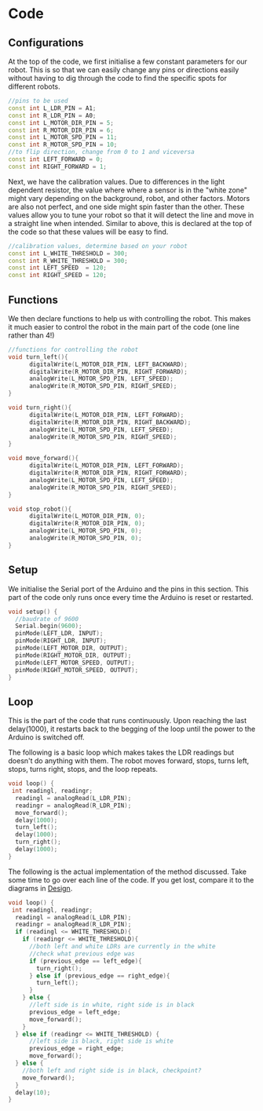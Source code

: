 # Code 
## Configurations
At the top of the code, we first initialise a few constant parameters for our robot. This is so that we can easily change any pins or directions easily without having to dig through the code to find the specific spots for different robots.

```cpp 
//pins to be used 
const int L_LDR_PIN = A1;
const int R_LDR_PIN = A0;
const int L_MOTOR_DIR_PIN = 5;
const int R_MOTOR_DIR_PIN = 6;
const int L_MOTOR_SPD_PIN = 11;
const int R_MOTOR_SPD_PIN = 10;
//to flip direction, change from 0 to 1 and viceversa
const int LEFT_FORWARD = 0;
const int RIGHT_FORWARD = 1; 
```

Next, we have the calibration values. Due to differences in the light dependent resistor, the value where where a sensor is in the "white zone" might vary depending on the background, robot, and other factors. Motors are also not perfect, and one side might spin faster than the other. These values allow you to tune your robot so that it will detect the line and move in a straight line when intended.
Similar to above, this is declared at the top of the code so that these values will be easy to find.
```cpp
//calibration values, determine based on your robot
const int L_WHITE_THRESHOLD = 300;
const int R_WHITE_THRESHOLD = 300;
const int LEFT_SPEED  = 120;
const int RIGHT_SPEED = 120;
```

## Functions

We then declare functions to help us with controlling the robot. This makes it much easier to control the robot in the main part of the code (one line rather than 4!)
```cpp
//functions for controlling the robot
void turn_left(){
      digitalWrite(L_MOTOR_DIR_PIN, LEFT_BACKWARD);
      digitalWrite(R_MOTOR_DIR_PIN, RIGHT_FORWARD);
      analogWrite(L_MOTOR_SPD_PIN, LEFT_SPEED);
      analogWrite(R_MOTOR_SPD_PIN, RIGHT_SPEED);
}

void turn_right(){
      digitalWrite(L_MOTOR_DIR_PIN, LEFT_FORWARD);
      digitalWrite(R_MOTOR_DIR_PIN, RIGHT_BACKWARD);
      analogWrite(L_MOTOR_SPD_PIN, LEFT_SPEED);
      analogWrite(R_MOTOR_SPD_PIN, RIGHT_SPEED);
}

void move_forward(){
      digitalWrite(L_MOTOR_DIR_PIN, LEFT_FORWARD);
      digitalWrite(R_MOTOR_DIR_PIN, RIGHT_FORWARD);
      analogWrite(L_MOTOR_SPD_PIN, LEFT_SPEED);
      analogWrite(R_MOTOR_SPD_PIN, RIGHT_SPEED);
}

void stop_robot(){
      digitalWrite(L_MOTOR_DIR_PIN, 0);
      digitalWrite(R_MOTOR_DIR_PIN, 0);
      analogWrite(L_MOTOR_SPD_PIN, 0);
      analogWrite(R_MOTOR_SPD_PIN, 0);
}
```

## Setup

We initialise the Serial port of the Arduino and the pins in this section. This part of the code only runs once every time the Arduino is reset or restarted.

```cpp
void setup() {
  //baudrate of 9600
  Serial.begin(9600);
  pinMode(LEFT_LDR, INPUT);
  pinMode(RIGHT_LDR, INPUT); 
  pinMode(LEFT_MOTOR_DIR, OUTPUT);
  pinMode(RIGHT_MOTOR_DIR, OUTPUT);
  pinMode(LEFT_MOTOR_SPEED, OUTPUT);
  pinMode(RIGHT_MOTOR_SPEED, OUTPUT);
}
```

## Loop

This is the part of the code that runs continuously. Upon reaching the last delay(1000), it restarts back to the begging of the loop until the power to the Arduino is switched off.

The following is a basic loop which makes takes the LDR readings but doesn't do anything with them. The robot moves forward, stops, turns left, stops, turns right, stops, and the loop repeats.

```cpp
void loop() {
 int readingl, readingr;
  readingl = analogRead(L_LDR_PIN);
  readingr = analogRead(R_LDR_PIN);
  move_forward();
  delay(1000);
  turn_left();
  delay(1000);
  turn_right();
  delay(1000);
}
```

The following is the actual implementation of the method discussed. Take some time to go over each line of the code. If you get lost, compare it to the diagrams in [Design](./line_follow_design.md).
```cpp
void loop() {
 int readingl, readingr;
  readingl = analogRead(L_LDR_PIN);
  readingr = analogRead(R_LDR_PIN);
  if (readingl <= WHITE_THRESHOLD){
    if (readingr <= WHITE_THRESHOLD){
      //both left and white LDRs are currently in the white
      //check what previous edge was
      if (previous_edge == left_edge){
        turn_right();
      } else if (previous_edge == right_edge){
        turn_left();
      }
    } else {
      //left side is in white, right side is in black  
      previous_edge = left_edge;
      move_forward();
    }
  } else if (readingr <= WHITE_THRESHOLD) {
      //left side is black, right side is white
      previous_edge = right_edge;
      move_forward();
  } else {
    //both left and right side is in black, checkpoint?
    move_forward();
  }
  delay(10);
}
```


